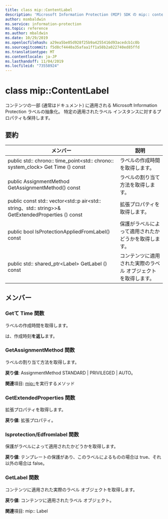 ```yaml
---
title: class mip::ContentLabel
description: 'Microsoft Information Protection (MIP) SDK の mip:: contentlabel クラスについて説明します。'
author: msmbaldwin
ms.service: information-protection
ms.topic: reference
ms.author: mbaldwin
ms.date: 10/29/2019
ms.openlocfilehash: a29ea5be05d928f25b9a4255416d93acedcb1c0b
ms.sourcegitcommit: f5d8cf4440a35afaa1ff1a58b2a022740ed85ffd
ms.translationtype: MT
ms.contentlocale: ja-JP
ms.lasthandoff: 11/04/2019
ms.locfileid: "73558924"
---
```

# <a name="class-mipcontentlabel"></a>class mip::ContentLabel 
コンテンツの一部 (通常はドキュメント) に適用される Microsoft Information Protection ラベルの抽象化。
特定の適用されたラベル インスタンスに対するプロパティも保持します。
  
## <a name="summary"></a>要約
 メンバー                        | 説明                                
--------------------------------|---------------------------------------------
public std:: chrono:: time_point\<std:: chrono:: system_clock\> Get Time () const  |  ラベルの作成時間を取得します。
public AssignmentMethod GetAssignmentMethod() const  |  ラベルの割り当て方法を取得します。
public const std:: vector\<std::p air\<std:: string、std:: string\>\>& GetExtendedProperties () const  |  拡張プロパティを取得します。
public bool IsProtectionAppliedFromLabel() const  |  保護がラベルによって適用されたかどうかを取得します。
public std:: shared_ptr\<Label\> GetLabel () const  |  コンテンツに適用された実際のラベル オブジェクトを取得します。
  
## <a name="members"></a>メンバー
  
### <a name="getcreationtime-function"></a>Getて Time 関数
ラベルの作成時間を取得します。

  
は、作成時刻**を返し**ます。
  
### <a name="getassignmentmethod-function"></a>GetAssignmentMethod 関数
ラベルの割り当て方法を取得します。

  
**戻り値**: AssignmentMethod STANDARD | PRIVILEGED | AUTO。 
  
**関連**項目: [mip::](mip-enums-and-structs.md#assignmentmethod-enum)を実行するメソッド
  
### <a name="getextendedproperties-function"></a>GetExtendedProperties 関数
拡張プロパティを取得します。

  
**戻り値**: 拡張プロパティ。
  
### <a name="isprotectionappliedfromlabel-function"></a>Isprotection/Edfromlabel 関数
保護がラベルによって適用されたかどうかを取得します。

  
**戻り値**: テンプレートの保護があり、このラベルによるものの場合は true、それ以外の場合は false。
  
### <a name="getlabel-function"></a>GetLabel 関数
コンテンツに適用された実際のラベル オブジェクトを取得します。

  
**戻り値**: コンテンツに適用されたラベル オブジェクト。 
  
**関連**項目: mip:: Label